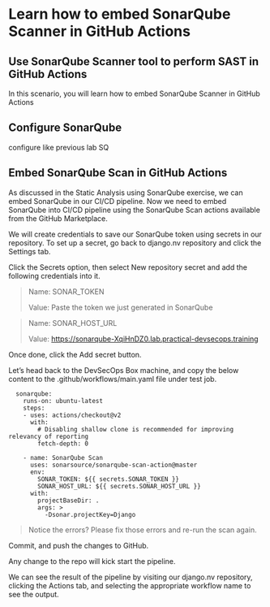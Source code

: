 Learn how to embed SonarQube Scanner in GitHub Actions
================================================================

Use SonarQube Scanner tool to perform SAST in GitHub Actions
--------------------------------------------------------------------------------

In this scenario, you will learn how to embed SonarQube Scanner in GitHub Actions

Configure SonarQube
----------

configure like previous lab SQ

Embed SonarQube Scan in GitHub Actions
--------------------------------------------------------------------------------

As discussed in the Static Analysis using SonarQube exercise, we can embed SonarQube in our CI/CD pipeline. Now we need to embed SonarQube into CI/CD pipeline using the SonarQube Scan actions available from the GitHub Marketplace.

We will create credentials to save our SonarQube token using secrets in our repository. To set up a secret, go back to django.nv repository and click the Settings tab.

Click the Secrets option, then select New repository secret and add the following credentials into it.

> Name: SONAR_TOKEN
> 
> Value: Paste the token we just generated in SonarQube

> Name: SONAR_HOST_URL
> 
> Value: https://sonarqube-XqiHnDZ0.lab.practical-devsecops.training

Once done, click the Add secret button.

Let’s head back to the DevSecOps Box machine, and copy the below content to the .github/workflows/main.yaml file under test job.

```
  sonarqube:
    runs-on: ubuntu-latest
    steps:
    - uses: actions/checkout@v2
      with:
        # Disabling shallow clone is recommended for improving relevancy of reporting
        fetch-depth: 0

    - name: SonarQube Scan
      uses: sonarsource/sonarqube-scan-action@master
      env:
        SONAR_TOKEN: ${{ secrets.SONAR_TOKEN }}
        SONAR_HOST_URL: ${{ secrets.SONAR_HOST_URL }}
      with:
        projectBaseDir: .
        args: >
          -Dsonar.projectKey=Django
```

> Notice the errors? Please fix those errors and re-run the scan again.

Commit, and push the changes to GitHub.

Any change to the repo will kick start the pipeline.

We can see the result of the pipeline by visiting our django.nv repository, clicking the Actions tab, and selecting the appropriate workflow name to see the output.